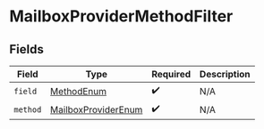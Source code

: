 # MailboxProviderMethodFilter


## Fields

| Field                                                                 | Type                                                                  | Required                                                              | Description                                                           |
| --------------------------------------------------------------------- | --------------------------------------------------------------------- | --------------------------------------------------------------------- | --------------------------------------------------------------------- |
| `field`                                                               | [MethodEnum](../../models/components/MethodEnum.md)                   | :heavy_check_mark:                                                    | N/A                                                                   |
| `method`                                                              | [MailboxProviderEnum](../../models/components/MailboxProviderEnum.md) | :heavy_check_mark:                                                    | N/A                                                                   |